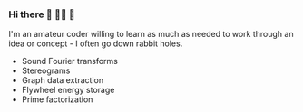 ### Hi there 👋 👨‍🚀 🍩

I'm an amateur coder willing to learn as much as needed to work through an idea or concept - I often go down rabbit holes.
- Sound Fourier transforms
- Stereograms
- Graph data extraction
- Flywheel energy storage
- Prime factorization

<!--
**azmoc/azmoc** is a ✨ _special_ ✨ repository because its `README.md` (this file) appears on your GitHub profile.

Here are some ideas to get you started:

- 🔭 I’m currently working on ...
- 🌱 I’m currently learning ...
- 👯 I’m looking to collaborate on ...
- 🤔 I’m looking for help with ...
- 💬 Ask me about ...
- 📫 How to reach me: ...
- 😄 Pronouns: ...
- ⚡ Fun fact: ...
-->
